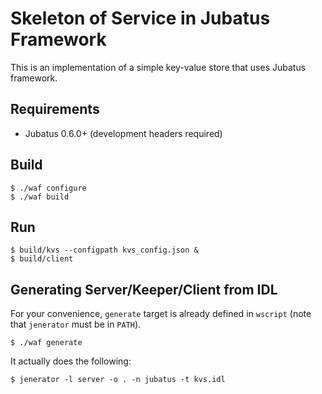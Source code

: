 Skeleton of Service in Jubatus Framework
=========================================

This is an implementation of a simple key-value store that uses Jubatus framework.

Requirements
------------

+ Jubatus 0.6.0+ (development headers required)

Build
-----

```
$ ./waf configure
$ ./waf build
```

Run
---

```
$ build/kvs --configpath kvs_config.json &
$ build/client
```

Generating Server/Keeper/Client from IDL
----------------------------------------

For your convenience, `generate` target is already defined in `wscript` (note that `jenerator` must be in `PATH`).

```
$ ./waf generate
```

It actually does the following:

```
$ jenerator -l server -o . -n jubatus -t kvs.idl
```
